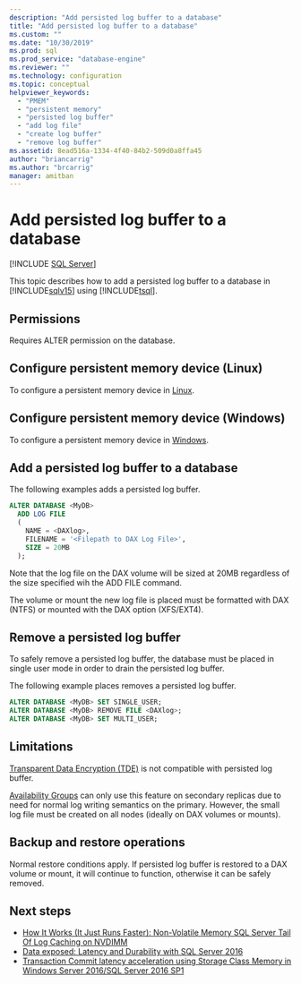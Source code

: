 ```yaml
---
description: "Add persisted log buffer to a database"
title: "Add persisted log buffer to a database"
ms.custom: ""
ms.date: "10/30/2019"
ms.prod: sql
ms.prod_service: "database-engine"
ms.reviewer: ""
ms.technology: configuration
ms.topic: conceptual
helpviewer_keywords: 
  - "PMEM"
  - "persistent memory"
  - "persisted log buffer"
  - "add log file"
  - "create log buffer"
  - "remove log buffer"
ms.assetid: 8ead516a-1334-4f40-84b2-509d0a8ffa45
author: "briancarrig"
ms.author: "brcarrig"
manager: amitban
---
```


# Add persisted log buffer to a database
 [!INCLUDE [SQL Server](../../includes/applies-to-version/sqlserver.md)]

This topic describes how to add a persisted log buffer to a database in [!INCLUDE[sqlv15](../../includes/sssql19-md.md)] using [!INCLUDE[tsql](../../includes/tsql-md.md)].  
  
## Permissions

Requires ALTER permission on the database.  

## Configure persistent memory device (Linux)

To configure a persistent memory device in [Linux](../../linux/sql-server-linux-configure-pmem.md).

## Configure persistent memory device (Windows)

To configure a persistent memory device in [Windows](/windows-server/storage/storage-spaces/deploy-pmem/).
  
## Add a persisted log buffer to a database  

The following examples adds a persisted log buffer.

```sql
ALTER DATABASE <MyDB> 
  ADD LOG FILE 
  (
    NAME = <DAXlog>, 
    FILENAME = '<Filepath to DAX Log File>', 
    SIZE = 20MB
  );
```

Note that the log file on the DAX volume will be sized at 20MB regardless of the size specified wih the ADD FILE command.

The volume or mount the new log file is placed must be formatted with DAX (NTFS) or mounted with the DAX option (XFS/EXT4).

## Remove a persisted log buffer

To safely remove a persisted log buffer, the database must be placed in single user mode in order to drain the persisted log buffer.

The following example places removes a persisted log buffer.

```sql
ALTER DATABASE <MyDB> SET SINGLE_USER;
ALTER DATABASE <MyDB> REMOVE FILE <DAXlog>;
ALTER DATABASE <MyDB> SET MULTI_USER;
```

## Limitations

[Transparent Data Encryption (TDE)](../security/encryption/transparent-data-encryption.md) is not compatible with persisted log buffer.

[Availability Groups](../../t-sql/statements/create-availability-group-transact-sql.md) can only use this feature on secondary replicas due to need for normal log writing semantics on the primary. However, the small log file must be created on all nodes (ideally on DAX volumes or mounts).

## Backup and restore operations

Normal restore conditions apply. If persisted log buffer is restored to a DAX volume or mount, it will continue to function, otherwise it can be safely removed.
  
## Next steps

- [How It Works (It Just Runs Faster): Non-Volatile Memory SQL Server Tail Of Log Caching on NVDIMM](/archive/blogs/bobsql/how-it-works-it-just-runs-faster-non-volatile-memory-sql-server-tail-of-log-caching-on-nvdimm)
- [Data exposed: Latency and Durability with SQL Server 2016](https://channel9.msdn.com/Shows/Data-Exposed/Latency-and-Durability-with-SQL-Server-2016)
- [Transaction Commit latency acceleration using Storage Class Memory in Windows Server 2016/SQL Server 2016 SP1](/archive/blogs/sqlserverstorageengine/transaction-commit-latency-acceleration-using-storage-class-memory-in-windows-server-2016sql-server-2016-sp1)
